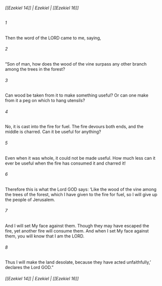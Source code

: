 ###### [[Ezekiel 14]] | Ezekiel | [[Ezekiel 16]]

###### 1
Then the word of the LORD came to me, saying,
###### 2
“Son of man, how does the wood of the vine surpass any other branch among the trees in the forest?
###### 3
Can wood be taken from it to make something useful? Or can one make from it a peg on which to hang utensils?
###### 4
No, it is cast into the fire for fuel. The fire devours both ends, and the middle is charred. Can it be useful for anything?
###### 5
Even when it was whole, it could not be made useful. How much less can it ever be useful when the fire has consumed it and charred it!
###### 6
Therefore this is what the Lord GOD says: ‘Like the wood of the vine among the trees of the forest, which I have given to the fire for fuel, so I will give up the people of Jerusalem.
###### 7
And I will set My face against them. Though they may have escaped the fire, yet another fire will consume them. And when I set My face against them, you will know that I am the LORD.
###### 8
Thus I will make the land desolate, because they have acted unfaithfully,’ declares the Lord GOD.”

###### [[Ezekiel 14]] | Ezekiel | [[Ezekiel 16]]
